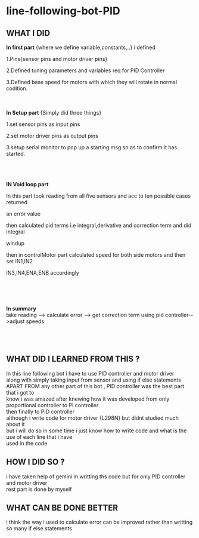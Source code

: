 # line-following-bot-PID

## WHAT I DID

**In first part** {where we define variable,constants,..} i defined 


1.Pins{sensor pins and motor driver pins}


2.Defined tuning parameters and variables req for PID Controller


3.Defined base speed for motors with which they will rotate in normal codition.
<br> <br> <br> 

**In Setup part** {Simply did three things}




1.set sensor pins as input pins


2.set motor driver pins as output pins



3.setup serial monitor to pop up a starting msg so as to confirm it has started.  
<br> <br> <br> 


**IN Void loop part**



In this part took reading from all five sensors and acc to ten possible cases returned



 an error value  


then calculated pid terms i.e integral,derivative and correction term and did integral


 windup





then in controlMotor part calculated speed for both side motors and then set IN1,IN2


IN3,IN4,ENA,ENB accordingly


<br> <br> <br> 

**In summary**
<br>
take reading --> calculate error --> get correction term using pid controller-->adjust speeds
<br> <br> <br> <br>


## WHAT DID I LEARNED FROM THIS ?
In this line following bot i have to use PID controller and motor driver  <br>
along with simply taking input from sensor and using if else statements <br>
APART FROM any other part of this bot , PID controller was the best part that i got to <br>
know i was amazed after knewing how it was developed from only proportional controller to PI controller <br>
then finally to PID controller <br>
although i  write code for motor driver {L298N} but didnt studied much about it <br>
but i will do so in some time i just know how to write code and what is the use of each line that i have <br>
used in the code <br>


## HOW I DID SO ?
i have taken help of gemini in writting ths code but for only PID controller and motor driver <br> 
rest part is  done by myself


## WHAT CAN BE DONE BETTER
i think the way i used to calculate error can be improved rather than writting so many if else statements <br>


